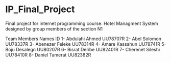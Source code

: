 # IP_Final_Project
Final project for internet programming course.
Hotel Managment System designed by group members of the section N1


Team Members 
  Names                   ID
  1- Abdulahi Ahmed     UU78707R
  2- Abel Solomon       UU78337R
  3- Abenezer Feleke    UU78314R
  4- Amare Kassahun     UU78741R
  5- Boju Desalegn      UU80207R
  6- Bisrat Deribe      UU82401R
  7- Cherenet Sileshi   UU78410R
  8- Daniel Tamerat     UU82382R
